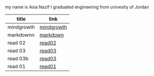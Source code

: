 my name is Asia Nazif I graduated engineering from univesity of Jordan 
  



|title	      |link	                  
| ---         | ----------- 
| mindgrowth	| [mindgrowth](https://asyamoh.github.io/reading-notes/mindgrowth)|	          
|markdownn    |[markdown](https://asyamoh.github.io/reading-notes/markdown)|		          
|read 02	    |[read02](https://asyamoh.github.io/reading-notes/read%2002)|	                
|read 03	    |[read03](https://asyamoh.github.io/reading-notes/read%2003)                          
|read 03b	    |[read03](https://asyamoh.github.io/reading-notes/read%2003b)|
|read 01	    |[read01](https://asyamoh.github.io/reading-notes/read%200222) |